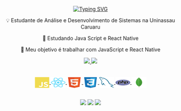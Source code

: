 <p align="center">
  <a href="https://git.io/typing-svg">
    <img src="https://readme-typing-svg.demolab.com?font=Fira+Code&weight=600&size=25&pause=1000&color=ffffff&random=false&width=435&height=40&lines=Ol%C3%A1%2C+eu+sou+Geneses+Geovane!+%E2%98%95%F0%9F%92%BB%F0%9F%8C%9" alt="Typing SVG">
  </a>
</p>

<div align="center">

💡 Estudante de Análise e Desenvolvimento de Sistemas na Uninassau Caruaru

🌱 Estudando Java Script e React Native

🚀 Meu objetivo é trabalhar com JavaScript e React Native
</div>
<div align="center">
  <a href="https://github.com/geneses921">
  <img height="150em" src="https://github-readme-stats.vercel.app/api?username=geneses921&show_icons=true&theme=dark&include_all_commits=true&count_private=true"/>
  <img height="150em" src="https://github-readme-stats.vercel.app/api/top-langs/?username=geneses921&layout=compact&langs_count=7&theme=dark"/>
</div>

<div style="display: inline_block" align="center"><br> <br>
  <img align="center" alt="JavaScript" height="30" width="40" src="https://raw.githubusercontent.com/devicons/devicon/master/icons/javascript/javascript-plain.svg">
  <img align="center" alt="React Native" height="30" width="40" src="https://raw.githubusercontent.com/devicons/devicon/master/icons/react/react-original.svg">
  <img align="center" alt="HTML" height="30" width="40" src="https://raw.githubusercontent.com/devicons/devicon/master/icons/html5/html5-original.svg">
  <img align="center" alt="CSS" height="30" width="40" src="https://raw.githubusercontent.com/devicons/devicon/master/icons/css3/css3-original.svg">
  <img align="center" alt="MySQL" height="30" width="40" src="https://raw.githubusercontent.com/devicons/devicon/master/icons/mysql/mysql-original.svg">
  <img align="center" alt="PHP" height="30" width="40" src="https://raw.githubusercontent.com/devicons/devicon/master/icons/php/php-original.svg">
  <img align="center" alt="MongoDB" height="30" width="40" src="https://raw.githubusercontent.com/devicons/devicon/master/icons/mongodb/mongodb-original.svg">
</div>

  <p></p>
  <div align="center"> <br>
    <a href="https://www.instagram.com/geneses_geovane/"><img src="https://img.shields.io/badge/-Instagram-%23E4405F?style=for-the-badge&logo=instagram&logoColor=white"></a>
    <a href="mailto:geneses921@gmail.com"><img src="https://img.shields.io/badge/Gmail-D14836?style=for-the-badge&logo=gmail&logoColor=white"></a>
    <a href="https://discord.com/channels/1236155955863883797/1236155956929368116"><img src="https://img.shields.io/badge/-Discord-%237289DA?style=for-the-badge&logo=discord&logoColor=white"></a>
</div>
